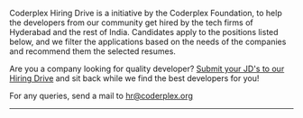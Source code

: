 Coderplex Hiring Drive is a initiative by the Coderplex Foundation, to help the developers from our community get hired by the tech firms of Hyderabad and the rest of India. Candidates apply to the positions listed below, and we filter the applications based on the needs of the companies and recommend them the selected resumes. 

Are you a company looking for quality developer? [Submit your JD's to our Hiring Drive](https://docs.google.com/forms/d/e/1FAIpQLSc8vdIo8dFHMpinR3aMe7uCKddsLr-6b1ezrJ6I6d-UhFIYgQ/viewform) and sit back while we find the best developers for you! 

For any queries, send a mail to hr@coderplex.org

<hr>

